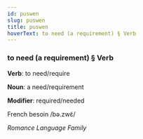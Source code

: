 ```yaml
---
id: puswen
slug: puswen
title: puswen
hoverText: to need (a requirement) § Verb
---
```


### to need (a requirement) § Verb

**Verb**: to need/require

**Noun**: a need/requirement

**Modifier**: required/needed

French besoin /bə.zwɛ̃/

*Romance Language Family*